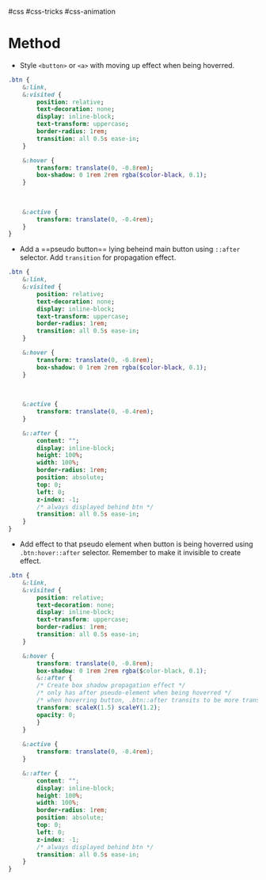 #css #css-tricks  #css-animation 

# Method
- Style `<button>` or `<a>` with moving up effect when being hoverred.
```SASS
.btn {
	&:link,
	&:visited {
		position: relative;
		text-decoration: none;
		display: inline-block;
		text-transform: uppercase;
		border-radius: 1rem;
		transition: all 0.5s ease-in;
	}

	&:hover {
		transform: translate(0, -0.8rem);
		box-shadow: 0 1rem 2rem rgba($color-black, 0.1);
	}
	
	  
	
	&:active {
		transform: translate(0, -0.4rem);
	}
}
```

- Add a ==pseudo button== lying beheind main button using `::after` selector. Add `transition` for propagation effect.
```SASS
.btn {
	&:link,
	&:visited {
		position: relative;
		text-decoration: none;
		display: inline-block;
		text-transform: uppercase;
		border-radius: 1rem;
		transition: all 0.5s ease-in;
	}

	&:hover {
		transform: translate(0, -0.8rem);
		box-shadow: 0 1rem 2rem rgba($color-black, 0.1);
	}
	
	  
	
	&:active {
		transform: translate(0, -0.4rem);
	}

    &::after {
		content: "";
		display: inline-block;
		height: 100%;
		width: 100%;
		border-radius: 1rem;
		position: absolute;
		top: 0;
		left: 0;
		z-index: -1;
		/* always displayed behind btn */
		transition: all 0.5s ease-in;
	}
}
```
- Add effect to that pseudo element when button is being hoverred using `.btn:hover::after` selector. Remember to make it invisible to create effect.
```CSS
.btn {
	&:link,
	&:visited {
		position: relative;
		text-decoration: none;
		display: inline-block;
		text-transform: uppercase;
		border-radius: 1rem;
		transition: all 0.5s ease-in;
	}

	&:hover {
		transform: translate(0, -0.8rem);
		box-shadow: 0 1rem 2rem rgba($color-black, 0.1);
		&::after {
		/* Create box shadow propagation effect */
		/* only has after pseudo-element when being hoverred */
		/* when hoverring button, .btn::after transits to be more transparent and scaled to a certain size => creates propagation effect */
		transform: scaleX(1.5) scaleY(1.2);
		opacity: 0;
		}
	}
	
	&:active {
		transform: translate(0, -0.4rem);
	}

    &::after {
		content: "";
		display: inline-block;
		height: 100%;
		width: 100%;
		border-radius: 1rem;
		position: absolute;
		top: 0;
		left: 0;
		z-index: -1;
		/* always displayed behind btn */
		transition: all 0.5s ease-in;
	}
}
```

